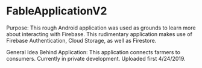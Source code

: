# FableApplicationV2
Purpose:
This rough Android application was used as grounds to learn more about interacting with Firebase. This rudimentary application makes use of Firebase Authentication, Cloud Storage, as well as Firestore. 

General Idea Behind Application:
This application connects farmers to consumers. Currently in private development.
Uploaded first 4/24/2019.
